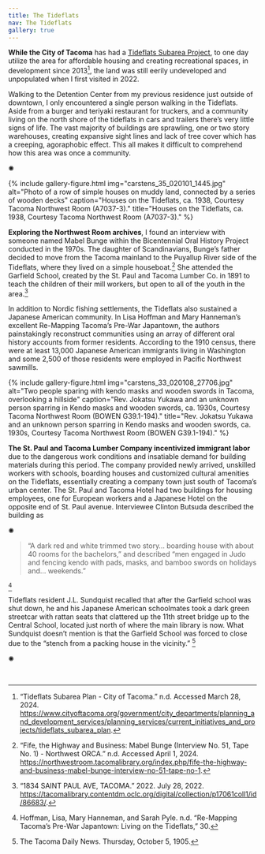 ```yaml
---
title: The Tideflats
nav: The Tideflats
gallery: true
---
```


**While the City of Tacoma** has had a [Tideflats Subarea Project](https://www.cityoftacoma.org/government/city_departments/planning_and_development_services/planning_services/current_initiatives_and_projects/tideflats_subarea_plan), to one day utilize the area for affordable housing and creating recreational spaces, in development since 2013[^5], the land was still eerily undeveloped and unpopulated when I first visited in 2022. 

Walking to the Detention Center from my previous residence just outside of downtown, I only encountered a single person walking in the Tideflats. Aside from a burger and teriyaki restaurant for truckers, and a community living on the north shore of the tideflats in cars and trailers there’s very little signs of life. The vast majority of buildings are sprawling, one or two story warehouses, creating expansive sight lines and lack of tree cover which has a creeping, agoraphobic effect. This all makes it difficult to comprehend how this area was once a community.

<p class="symbol">&#10042;</p>

{% include gallery-figure.html img="carstens_35_020101_1445.jpg" alt="Photo of a row of simple houses on muddy land, connected by a series of wooden decks" caption="Houses on the Tideflats, ca. 1938, Courtesy Tacoma Northwest Room (A7037-3)." title="Houses on the Tideflats, ca. 1938, Courtesy Tacoma Northwest Room (A7037-3)." %}

**Exploring the Northwest Room archives**, I found an interview with someone named Mabel Bunge within the Bicentennial Oral History Project conducted in the 1970s. The daughter of Scandinavians, Bunge’s father decided to move from the Tacoma mainland to the Puyallup River side of the Tideflats, where they lived on a simple houseboat.[^6] She attended the Garfield School, created by the St. Paul and Tacoma Lumber Co. in 1891 to teach the children of their mill workers, but open to all of the youth in the area.[^7]

In addition to Nordic fishing settlements, the Tideflats also sustained a Japanese American community. In Lisa Hoffman and Mary Hanneman’s excellent Re-Mapping Tacoma’s Pre-War Japantown, the authors painstakingly reconstruct communities using an array of different oral history accounts from former residents. According to the 1910 census, there were at least 13,000 Japanese American immigrants living in Washington and some 2,500 of those residents were employed in Pacific Northwest sawmills.

{% include gallery-figure.html img="carstens_33_020108_27706.jpg" alt="Two people sparing with kendo masks and wooden swords in Tacoma, overlooking a hillside" caption="Rev. Jokatsu Yukawa and an unknown person sparring in Kendo masks and wooden swords, ca. 1930s, Courtesy Tacoma Northwest Room (BOWEN G39.1-194)." title="Rev. Jokatsu Yukawa and an unknown person sparring in Kendo masks and wooden swords, ca. 1930s, Courtesy Tacoma Northwest Room (BOWEN G39.1-194)." %}

**The St. Paul and Tacoma Lumber Company incentivized immigrant labor** due to the dangerous work conditions and insatiable demand for building materials during this period. The company provided newly arrived, unskilled workers with schools, boarding houses and customized cultural amenities on the Tideflats, essentially creating a company town just south of Tacoma’s urban center. The St. Paul and Tacoma Hotel had two buildings for housing employees, one for European workers and a Japanese Hotel on the opposite end of St. Paul avenue. Interviewee Clinton Butsuda described the building as 

<p class="symbol">&#10042;</p>

 <blockquote class="quote">
“A dark red and white trimmed two story… boarding house with about 40 rooms for the bachelors,” and described “men engaged in Judo and fencing kendo with pads, masks, and bamboo swords on holidays and… weekends.”
</blockquote>

[^8]

Tideflats resident J.L. Sundquist recalled that after the Garfield school was shut down, he and his Japanese American schoolmates took a dark green streetcar with rattan seats that clattered up the 11th street bridge up to the Central School, located just north of where the main library is now. What Sundquist doesn’t mention is that the Garfield School was forced to close due to the “stench from a packing house in the vicinity.” [^9]

<p class="symbol">&#10042;</p>

<br>

[^5]: “Tideflats Subarea Plan - City of Tacoma.” n.d. Accessed March 28, 2024. https://www.cityoftacoma.org/government/city_departments/planning_and_development_services/planning_services/current_initiatives_and_projects/tideflats_subarea_plan.
[^6]: “Fife, the Highway and Business: Mabel Bunge (Interview No. 51, Tape No. 1) - Northwest ORCA.” n.d. Accessed April 1, 2024. https://northwestroom.tacomalibrary.org/index.php/fife-the-highway-and-business-mabel-bunge-interview-no-51-tape-no-1.
[^7]: “1834 SAINT PAUL AVE, TACOMA.” 2022. July 28, 2022. https://tacomalibrary.contentdm.oclc.org/digital/collection/p17061coll1/id/86683/.
[^8]: Hoffman, Lisa, Mary Hanneman, and Sarah Pyle. n.d. “Re-Mapping Tacoma’s Pre-War Japantown: Living on the Tideflats,” 30.
[^9]: The Tacoma Daily News. Thursday, October 5, 1905.